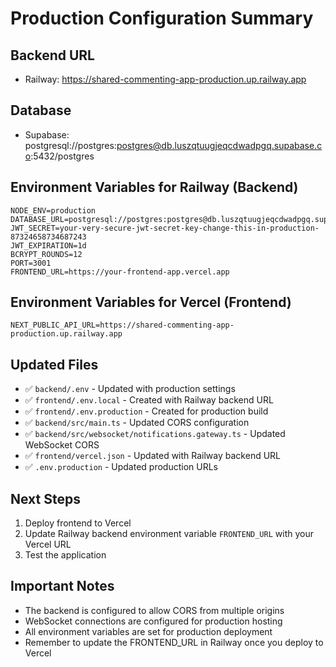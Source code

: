 # Production Configuration Summary

## Backend URL
- Railway: https://shared-commenting-app-production.up.railway.app

## Database
- Supabase: postgresql://postgres:postgres@db.luszqtuugjeqcdwadpgq.supabase.co:5432/postgres

## Environment Variables for Railway (Backend)
```
NODE_ENV=production
DATABASE_URL=postgresql://postgres:postgres@db.luszqtuugjeqcdwadpgq.supabase.co:5432/postgres
JWT_SECRET=your-very-secure-jwt-secret-key-change-this-in-production-87324658734687243
JWT_EXPIRATION=1d
BCRYPT_ROUNDS=12
PORT=3001
FRONTEND_URL=https://your-frontend-app.vercel.app
```

## Environment Variables for Vercel (Frontend)
```
NEXT_PUBLIC_API_URL=https://shared-commenting-app-production.up.railway.app
```

## Updated Files
- ✅ `backend/.env` - Updated with production settings
- ✅ `frontend/.env.local` - Created with Railway backend URL
- ✅ `frontend/.env.production` - Created for production build
- ✅ `backend/src/main.ts` - Updated CORS configuration
- ✅ `backend/src/websocket/notifications.gateway.ts` - Updated WebSocket CORS
- ✅ `frontend/vercel.json` - Updated with Railway backend URL
- ✅ `.env.production` - Updated production URLs

## Next Steps
1. Deploy frontend to Vercel
2. Update Railway backend environment variable `FRONTEND_URL` with your Vercel URL
3. Test the application

## Important Notes
- The backend is configured to allow CORS from multiple origins
- WebSocket connections are configured for production hosting
- All environment variables are set for production deployment
- Remember to update the FRONTEND_URL in Railway once you deploy to Vercel
